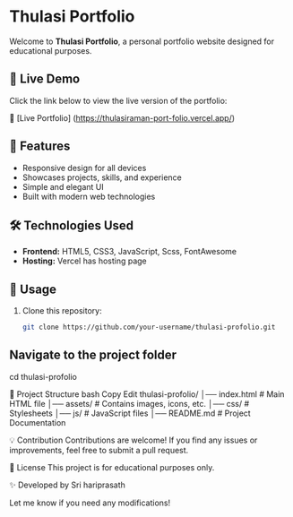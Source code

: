 # Thulasi Portfolio

Welcome to **Thulasi Portfolio**, a personal portfolio website designed for educational purposes.

## 🚀 Live Demo

Click the link below to view the live version of the portfolio:

🔗 [Live Portfolio] (https://thulasiraman-port-folio.vercel.app/)

## 📌 Features

- Responsive design for all devices
- Showcases projects, skills, and experience
- Simple and elegant UI
- Built with modern web technologies

## 🛠️ Technologies Used

- **Frontend:** HTML5, CSS3, JavaScript, Scss, FontAwesome
- **Hosting:** Vercel has hosting page

## 📖 Usage

1. Clone this repository:
   ```bash
   git clone https://github.com/your-username/thulasi-profolio.git


## Navigate to the project folder

cd thulasi-profolio

📂 Project Structure
bash
Copy
Edit
thulasi-profolio/
│── index.html       # Main HTML file
│── assets/          # Contains images, icons, etc.
│── css/             # Stylesheets
│── js/              # JavaScript files
│── README.md        # Project Documentation

💡 Contribution
Contributions are welcome! If you find any issues or improvements, feel free to submit a pull request.

📜 License
This project is for educational purposes only.

✨ Developed by Sri hariprasath

Let me know if you need any modifications! 
